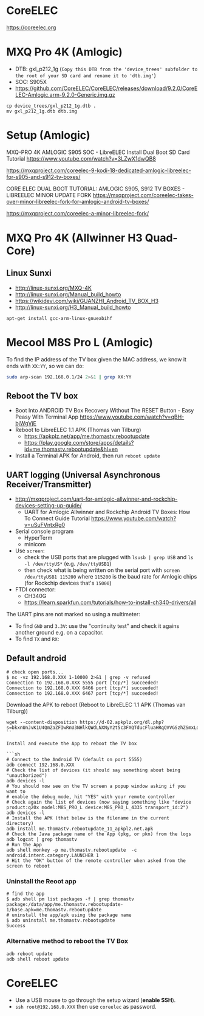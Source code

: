 # CoreELEC

https://coreelec.org

# MXQ Pro 4K (Amlogic)

- DTB: gxl_p212_1g (`Copy this DTB from the 'device_trees' subfolder to the root of your SD card and rename it to 'dtb.img'`)
- SOC: S905X
- https://github.com/CoreELEC/CoreELEC/releases/download/9.2.0/CoreELEC-Amlogic.arm-9.2.0-Generic.img.gz

```
cp device_trees/gxl_p212_1g.dtb .
mv gxl_p212_1g.dtb dtb.img
```

# Setup (Amlogic)

MXQ-PRO 4K AMLOGIC S905 SOC - LibreELEC Install Dual Boot SD Card Tutorial
https://www.youtube.com/watch?v=3LZwX1dwQB8

https://mxqproject.com/coreelec-9-kodi-18-dedicated-amlogic-libreelec-for-s905-and-s912-tv-boxes/

CORE ELEC DUAL BOOT TUTORIAL: AMLOGIC S905, S912 TV BOXES - LIBREELEC MINOR UPDATE FORK
https://mxqproject.com/coreelec-takes-over-minor-libreelec-fork-for-amlogic-android-tv-boxes/

https://mxqproject.com/coreelec-a-minor-libreelec-fork/

# MXQ Pro 4K (Allwinner H3 Quad-Core)

## Linux Sunxi

- http://linux-sunxi.org/MXQ-4K
- http://linux-sunxi.org/Manual_build_howto
- https://wikidevi.com/wiki/GUANZHI_Android_TV_BOX_H3
- http://linux-sunxi.org/H3_Manual_build_howto

```
apt-get install gcc-arm-linux-gnueabihf
```

# Mecool M8S Pro L (Amlogic)

To find the IP address of the TV box given the MAC address, we know it ends with
`XX:YY`, so we can do:

```sh
sudo arp-scan 192.168.0.1/24 2>&1 | grep XX:YY
```

## Reboot the TV box

- Boot Into ANDROID TV Box Recovery Without The RESET Button - Easy Peasy With Terminal App
  https://www.youtube.com/watch?v=qBH-bjWgVjE
- Reboot to LibreELEC 1.1 APK (Thomas van Tilburg)
    - https://apkplz.net/app/me.thomastv.rebootupdate
    - https://play.google.com/store/apps/details?id=me.thomastv.rebootupdate&hl=en
- Install a Terminal APK for Android, then run `reboot update`

## UART logging (Universal Asynchronous Receiver/Transmitter)

- http://mxqproject.com/uart-for-amlogic-allwinner-and-rockchip-devices-setting-up-guide/
    - UART for Amlogic Allwinner and Rockchip Android TV Boxes: How To Connect Guide Tutorial
      https://www.youtube.com/watch?v=uSuFVntxRg0
- Serial console program
    - HyperTerm
    - minicom
- Use `screen`:
    - check the USB ports that are plugged with `lsusb | grep USB` and `ls -l /dev/ttyUS*`
      (e.g. `/dev/ttyUSB1`)
    - then check what is being written on the serial port with `screen /dev/ttyUSB1 115200`
      where `115200` is the baud rate for Amlogic chips (for Rockchip devices that's `15000`)
- FTDI connector:
    - CH340G
    - https://learn.sparkfun.com/tutorials/how-to-install-ch340-drivers/all

The UART pins are not marked so using a multimeter:

- To find `GND` and `3.3V`: use the "continuity test" and check it agains
  another ground e.g. on a capacitor.
- To find `TX` and `RX`:

## Default android

```
# check open ports...
$ nc -vz 192.168.0.XXX 1-10000 2>&1 | grep -v refused
Connection to 192.168.0.XXX 5555 port [tcp/*] succeeded!
Connection to 192.168.0.XXX 6466 port [tcp/*] succeeded!
Connection to 192.168.0.XXX 6467 port [tcp/*] succeeded!
```


Download the APK to reboot (Reboot to LibreELEC 1.1 APK (Thomas van Tilburg))

```
wget --content-disposition https://d-02.apkplz.org/dl.php?s=bkxnUnJvK1U4QmZaZFIwRnU3NHlkQWdLNXNyY2t5c3FXQTducFluaHRqQVVGSzhZSmxLdnhVZkhiYTF3ZUlxQ3kwenVhTFVJQnNJTEpLMkhsQ2V2cUU4RUxtYXdrRTZ3aDhySkJJRm9Cd1JGWldOdEpEeU4vcmhaeU5PZEpSRWo3K3RyRm0yWkk2Q2QvV2lHTXZ4RjN3PT0=
``

Install and execute the App to reboot the TV box

```sh
# Connect to the Android TV (default on port 5555)
adb connect 192.168.0.XXX
# Check the list of devices (it should say something about being "unauthorized")
adb devices -l
# You should now see on the TV screen a popup window asking if you want to
# enable the debug mode, hit "YES" with your remote controller
# Check again the list of devices (now saying something like "device product:q20x model:M8S_PRO_L device:M8S_PRO_L_4335 transport_id:2")
adb devices -l
# Install the APK (that below is the filename in the current directory)
adb install me.thomastv.rebootupdate_11_apkplz.net.apk
# Check the Java package name of the App (pkg, or pkn) from the logs
adb logcat | grep thomastv
# Run the App
adb shell monkey -p me.thomastv.rebootupdate  -c android.intent.category.LAUNCHER 1
# Hit the "OK" button of the remote controller when asked from the screen to reboot
```

### Uninstall the Reoot app

```
# find the app
$ adb shell pm list packages -f | grep thomastv
package:/data/app/me.thomastv.rebootupdate-1/base.apk=me.thomastv.rebootupdate
# uninstall the app/apk using the package name
$ adb uninstall me.thomastv.rebootupdate
Success
```

### Alternative method to reboot the TV Box

```
adb reboot update
adb shell reboot update
```

# CoreELEC

- Use a USB mouse to go through the setup wizard (**enable SSH**).
- `ssh root@192.168.0.XXX` then use `coreelec` as password.

